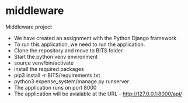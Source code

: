 # middleware
Middleware project

- We have created an assignment with the Python Django framework
- To run this application, we need to run the application.
- Clone the repository and move to BITS folder.
- Start the python venv environment
- source venv/bin/activate
- install the required packages
- pip3 install -r BITS/requirements.txt
- python3 expense_system/manage.py runserver 
- The application runs on port 8000
- The application will be avialable at the URL - http://127.0.0.1:8000/api/
